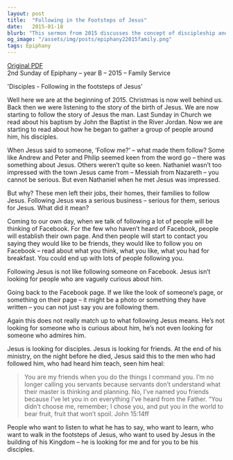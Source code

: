 ```yaml
---
layout: post
title:  "Following in the Footsteps of Jesus"
date:   2015-01-18
blurb: "This sermon from 2015 discusses the concept of discipleship and what it means to follow Jesus. Drawing parallels between the biblical disciples and modern day followers, the sermon emphasizes that Jesus is not looking for casual followers but for committed disciples who are willing to leave everything behind. The sermon also contrasts the idea of following Jesus with following someone on social media, highlighting the depth and commitment required in discipleship."
og_image: "/assets/img/posts/epiphany22015family.png"
tags: Epiphany
---
```

[Original PDF](/assets/pdf/epiphany22015family.pdf)    
2nd Sunday of Epiphany – year B – 2015 – Family Service

'Disciples - Following in the footsteps of Jesus’

Well here we are at the beginning of 2015. Christmas is now well behind us. Back then we were listening to the story of the birth of Jesus. We are now starting to follow the story of Jesus the man. Last Sunday in Church we read about his baptism by John the Baptist in the River Jordan. Now we are starting to read about how he began to gather a group of people around him, his disciples.

When Jesus said to someone, ‘Follow me?’ – what made them follow? Some like Andrew and Peter and Philip seemed keen from the word go – there was something about Jesus. Others weren’t quite so keen. Nathaniel wasn’t too impressed with the town Jesus came from – Messiah from Nazareth – you cannot be serious. But even Nathaniel when he met Jesus was impressed.

But why? These men left their jobs, their homes, their families to follow Jesus. Following Jesus was a serious business – serious for them, serious for Jesus. What did it mean?

Coming to our own day, when we talk of following a lot of people will be thinking of Facebook. For the few who haven’t heard of Facebook, people will establish their own page. And then people will start to contact you saying they would like to be friends, they would like to follow you on Facebook – read about what you think, what you like, what you had for breakfast. You could end up with lots of people following you.

Following Jesus is not like following someone on Facebook. Jesus isn’t looking for people who are vaguely curious about him.

Going back to the Facebook page. If we like the look of someone’s page, or something on their page – it might be a photo or something they have written – you can not just say you are following them.

Again this does not really match up to what following Jesus means. He’s not looking for someone who is curious about him, he’s not even looking for someone who admires him.

Jesus is looking for disciples. Jesus is looking for friends. At the end of his ministry, on the night before he died, Jesus said this to the men who had followed him, who had heard him teach, seen him heal:

> You are my friends when you do the things I command you.
> I’m no longer calling you servants because servants don’t understand what their master is thinking and planning. No, I’ve named you friends because I’ve let you in on everything I’ve heard from the Father.
> “You didn’t choose me, remember; I chose you, and put you in the world to bear fruit, fruit that won’t spoil. John 15:14ff

People who want to listen to what he has to say, who want to learn, who want to walk in the footsteps of Jesus, who want to used by Jesus in the building of his Kingdom – he is looking for me and for you to be his disciples.
